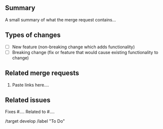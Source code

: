 ## Summary

A small summary of what the merge request contains...

## Types of changes

- [ ]    New feature (non-breaking change which adds functionality)
- [ ]    Breaking change (fix or feature that would cause existing functionality to change)

## Related merge requests

1. Paste links here....

## Related issues
Fixes #....
Related to #....

/target develop
/label "To Do"
